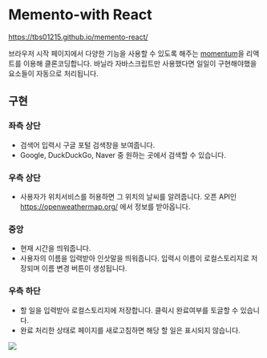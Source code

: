 # Memento-with React

https://tbs01215.github.io/memento-react/

브라우저 시작 페이지에서 다양한 기능을 사용할 수 있도록 해주는 [momentum](https://momentumdash.com/)을 리액트를 이용해 클론코딩합니다.
바닐라 자바스크립트만 사용했다면 일일이 구현해야했을 요소들이 자동으로 처리됩니다.

## 구현

### 좌측 상단

- 검색어 입력시 구글 포털 검색창을 보여줍니다.
- Google, DuckDuckGo, Naver 중 원하는 곳에서 검색할 수 있습니다.

### 우측 상단

- 사용자가 위치서비스를 허용하면 그 위치의 날씨를 알려줍니다.
  오픈 API인 https://openweathermap.org/ 에서 정보를 받아옵니다.

### 중앙

- 현재 시간을 띄워줍니다.
- 사용자의 이름을 입력받아 인삿말을 띄워줍니다.
  입력시 이름이 로컬스토리지로 저장되며 이름 변경 버튼이 생성됩니다.

### 우측 하단

- 할 일을 입력받아 로컬스토리지에 저장합니다.
  클릭시 완료여부를 토글할 수 있습니다.
- 완료 처리한 상태로 페이지를 새로고침하면 해당 할 일은 표시되지 않습니다.

<img src="https://user-images.githubusercontent.com/28939278/216800752-4afec1fa-ca35-466b-add2-86d1f2e8a7a5.gif">


